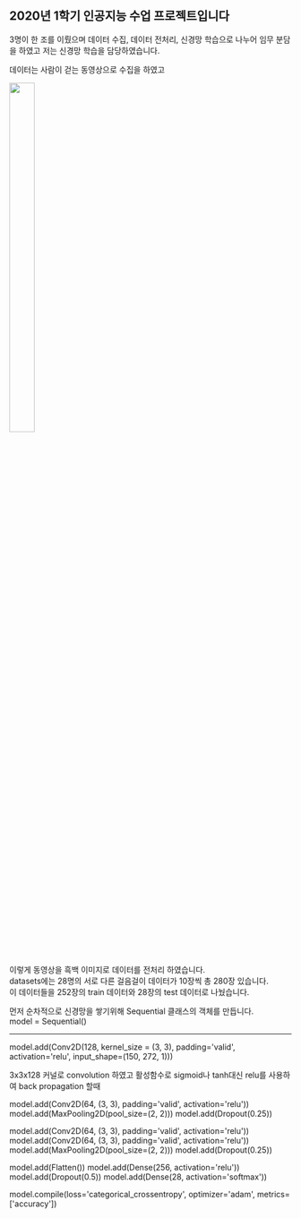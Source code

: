 <h2>2020년 1학기 인공지능 수업 프로젝트입니다</h2>

3명이 한 조를 이뤘으며 데이터 수집, 데이터 전처리, 신경망 학습으로 나누어 임무 분담을 하였고 저는 신경망 학습을 담당하였습니다.   

데이터는 사람이 걷는 동영상으로 수집을 하였고       

<img src="https://user-images.githubusercontent.com/64777061/94391151-bf844580-018f-11eb-8caf-c3e7a0435762.png" width="30%" height="40%"></img>   


이렇게 동영상을 흑백 이미지로 데이터를 전처리 하였습니다.   
datasets에는 28명의 서로 다른 걸음걸이 데이터가 10장씩 총 280장 있습니다.   
이 데이터들을 252장의 train 데이터와 28장의 test 데이터로 나눴습니다.   

먼저 순차적으로 신경망을 쌓기위해 Sequential 클래스의 객체를 만듭니다.   
  model = Sequential()   

- - -

  model.add(Conv2D(128, kernel_size = (3, 3), padding='valid', activation='relu', input_shape=(150, 272, 1)))   

3x3x128 커널로 convolution 하였고 활성함수로 sigmoid나 tanh대신 relu를 사용하여 back propagation 할때   


  model.add(Conv2D(64, (3, 3), padding='valid', activation='relu'))
  model.add(MaxPooling2D(pool_size=(2, 2)))
  model.add(Dropout(0.25))


  model.add(Conv2D(64, (3, 3), padding='valid', activation='relu'))
  model.add(Conv2D(64, (3, 3), padding='valid', activation='relu'))
  model.add(MaxPooling2D(pool_size=(2, 2)))
  model.add(Dropout(0.25))

  model.add(Flatten())
  model.add(Dense(256, activation='relu'))
  model.add(Dropout(0.5))
  model.add(Dense(28, activation='softmax'))

  model.compile(loss='categorical_crossentropy', optimizer='adam', metrics=['accuracy'])
